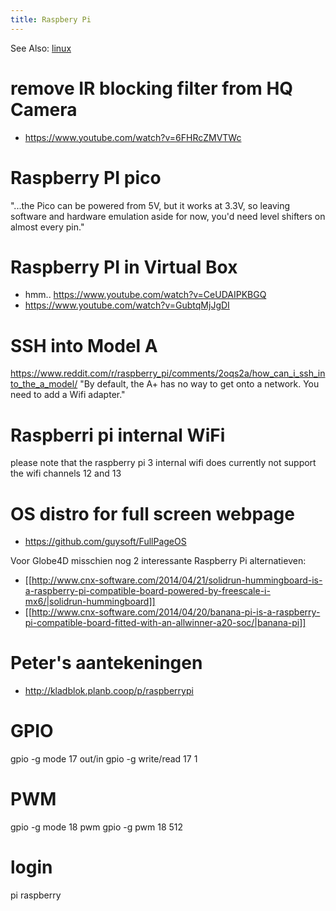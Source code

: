 ```yaml
---
title: Raspbery Pi
---
```

See Also: [linux](/linux)

# remove IR blocking filter from HQ Camera
* https://www.youtube.com/watch?v=6FHRcZMVTWc

# Raspberry PI pico
"...the Pico can be powered from 5V, but it works at 3.3V, so leaving software and hardware emulation aside for now, you'd need level shifters on almost every pin."

# Raspberry PI in Virtual Box
* hmm.. https://www.youtube.com/watch?v=CeUDAIPKBGQ
* https://www.youtube.com/watch?v=GubtqMjJgDI

# SSH into Model A
https://www.reddit.com/r/raspberry_pi/comments/2oqs2a/how_can_i_ssh_into_the_a_model/
"By default, the A+ has no way to get onto a network. You need to add a Wifi adapter."

# Raspberri pi internal WiFi
please note that the raspberry pi 3 internal wifi does currently not support the wifi channels 12 and 13

# OS distro for full screen webpage
* https://github.com/guysoft/FullPageOS

Voor Globe4D misschien nog 2 interessante Raspberry Pi alternatieven: 
* [[http://www.cnx-software.com/2014/04/21/solidrun-hummingboard-is-a-raspberry-pi-compatible-board-powered-by-freescale-i-mx6/|solidrun-hummingboard]]
* [[http://www.cnx-software.com/2014/04/20/banana-pi-is-a-raspberry-pi-compatible-board-fitted-with-an-allwinner-a20-soc/|banana-pi]]

# Peter's aantekeningen
* http://kladblok.planb.coop/p/raspberrypi

# GPIO
gpio -g mode 17 out/in
gpio -g write/read 17 1

# PWM
gpio -g mode 18 pwm
gpio -g pwm 18 512

# login
pi
raspberry
